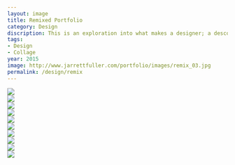 ```yaml
---
layout: image
title: Remixed Portfolio
category: Design
discription: This is an exploration into what makes a designer; a desconstruction of old work, repurposed in a new context. As I took apart the school projects, the posters for friends’ bands, the sketches I never showed anyone, I began to see patterns. The familiar tropes I used as I was learning graphic design started to emerge. By deconstructing the fundamental projects in my education, I saw a version of myself reflected back to me, and saw these projects in new ways. This is a book of discarded parts, a deconstructed portfolio, a monograph of remixed fragments.
tags:
- Design
- Collage
year: 2015
image: http://www.jarrettfuller.com/portfolio/images/remix_03.jpg
permalink: /design/remix
---
```


<img src="http://www.jarrettfuller.com/portfolio/images/remix_01.jpg">
<div class="images-left"><img src="http://www.jarrettfuller.com/portfolio/images/remix_02.jpg"></div>
<div class="images-right"><img src="http://www.jarrettfuller.com/portfolio/images/remix_03.jpg"></div>
<div class="images-left"><img src="http://www.jarrettfuller.com/portfolio/images/remix_04.jpg"></div>
<div class="images-right"><img src="http://www.jarrettfuller.com/portfolio/images/remix_05.jpg"></div>
<div class="images-left"><img src="http://www.jarrettfuller.com/portfolio/images/remix_06.jpg"></div>
<div class="images-right"><img src="http://www.jarrettfuller.com/portfolio/images/remix_11.jpg"></div>
<div class="images-left"><img src="http://www.jarrettfuller.com/portfolio/images/remix_08.jpg"></div>
<div class="images-right"><img src="http://www.jarrettfuller.com/portfolio/images/remix_10.jpg"></div>
<img src="http://www.jarrettfuller.com/portfolio/images/remix_09.jpg">
